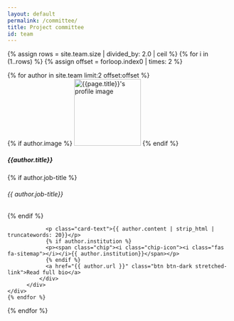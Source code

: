 ```yaml
---
layout: default
permalink: /committee/
title: Project committee
id: team
---
```


{% assign rows = site.team.size | divided_by: 2.0 | ceil %}
{% for i in (1..rows) %}
  {% assign offset = forloop.index0 | times: 2 %}
  <div class="row">
    {% for author in site.team limit:2 offset:offset %}
     <div class="col-md-6 mt-3">
          <div class="card h-100">
              <div class="card-body">
              {% if author.image %}
              <img class="align-self-center mr-3 rounded-circle float-right thumb-post" src="{{author.image}}" alt="{{page.title}}'s profile image" height="150" width="150">
              {% endif %}
                <h5 class="card-title">{{author.title}} </h5>
                {% if author.job-title %}
                <h6 class="text-muted">{{ author.job-title}} </h6>
                {% endif %}

                <p class="card-text">{{ author.content | strip_html | truncatewords: 20}}</p>
                {% if author.institution %}
                <p><span class="chip"><i class="chip-icon"><i class="fas fa-sitemap"></i></i>{{ author.institution}}</span></p>
                {% endif %}
                <a href="{{ author.url }}" class="btn btn-dark stretched-link">Read full bio</a>
              </div>
          </div>
    </div>
    {% endfor %}
  </div>
{% endfor %}
